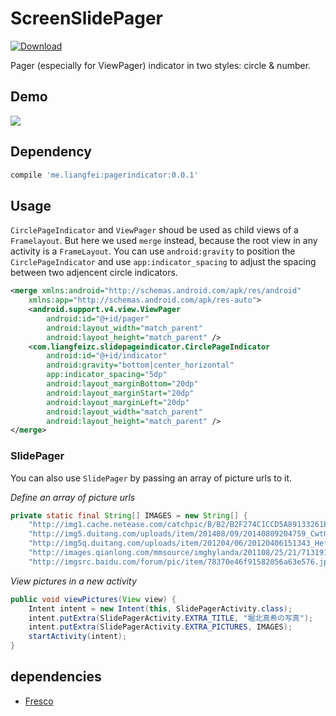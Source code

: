 # ScreenSlidePager
[ ![Download](https://api.bintray.com/packages/lyndonchin/maven/pagerindicator/images/download.svg?version=0.0.1) ](https://bintray.com/lyndonchin/maven/pagerindicator/0.0.1/link)

Pager (especially for ViewPager) indicator in two styles: circle & number.

## Demo

![](art/sample.gif)

## Dependency

```groovy
compile 'me.liangfei:pagerindicator:0.0.1'
```

## Usage

`CirclePageIndicator` and `ViewPager` shoud be used as child views of a `Framelayout`. But here we used `merge` instead, because the root view in any activity is a `FrameLayout`.
You can use `android:gravity` to position the `CirclePageIndicator` and use `app:indicator_spacing` to adjust the spacing between two adjencent circle indicators.

```xml
<merge xmlns:android="http://schemas.android.com/apk/res/android"
    xmlns:app="http://schemas.android.com/apk/res-auto">
    <android.support.v4.view.ViewPager
        android:id="@+id/pager"
        android:layout_width="match_parent"
        android:layout_height="match_parent" />
    <com.liangfeizc.slidepageindicator.CirclePageIndicator
        android:id="@+id/indicator"
        android:gravity="bottom|center_horizontal"
        app:indicator_spacing="5dp"
        android:layout_marginBottom="20dp"
        android:layout_marginStart="20dp"
        android:layout_marginLeft="20dp"
        android:layout_width="match_parent"
        android:layout_height="match_parent" />
</merge>
```

### SlidePager

You can also use `SlidePager` by passing an array of picture urls to it.

*Define an array of picture urls*
```java
private static final String[] IMAGES = new String[] {
    "http://img1.cache.netease.com/catchpic/B/B2/B2F274C1CCD5A89133261E6252A0C8E9.jpg",
    "http://img5.duitang.com/uploads/item/201408/09/20140809204759_CwtQN.jpeg",
    "http://img5q.duitang.com/uploads/item/201204/06/20120406151343_HefME.jpeg",
    "http://images.qianlong.com/mmsource/imghylanda/201108/25/21/7131919880274907937.jpg",
    "http://imgsrc.baidu.com/forum/pic/item/78370e46f91582056a63e576.jpg"
```

*View pictures in a new activity*
```java
public void viewPictures(View view) {
    Intent intent = new Intent(this, SlidePagerActivity.class);
    intent.putExtra(SlidePagerActivity.EXTRA_TITLE, "堀北真希の写真");
    intent.putExtra(SlidePagerActivity.EXTRA_PICTURES, IMAGES);
    startActivity(intent);
}
```

## dependencies

* [Fresco](https://github.com/facebook/fresco)

